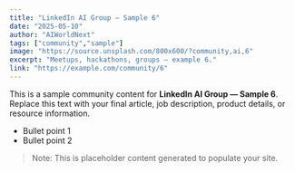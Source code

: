 ```yaml
---
title: "LinkedIn AI Group — Sample 6"
date: "2025-05-10"
author: "AIWorldNext"
tags: ["community","sample"]
image: "https://source.unsplash.com/800x600/?community,ai,6"
excerpt: "Meetups, hackathons, groups — example 6."
link: "https://example.com/community/6"
---
```


This is a sample community content for **LinkedIn AI Group — Sample 6**. Replace this text with your final article, job description, product details, or resource information.

- Bullet point 1
- Bullet point 2

> Note: This is placeholder content generated to populate your site.

